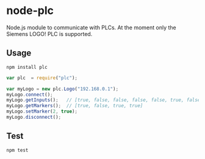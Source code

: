 # node-plc

Node.js module to communicate with PLCs.
At the moment only the Siemens LOGO! PLC is supported.

## Usage

```shell
npm install plc
```

```javascript
var plc  = require("plc");

var myLogo = new plc.Logo("192.168.0.1");
myLogo.connect();
myLogo.getInputs();   // [true, false, false, false, false, true, false, false]
myLogo.getMarkers();  // [true, false, true, true]
myLogo.setMarker(2, true);
myLogo.disconnect();
```

## Test

```
npm test
```
